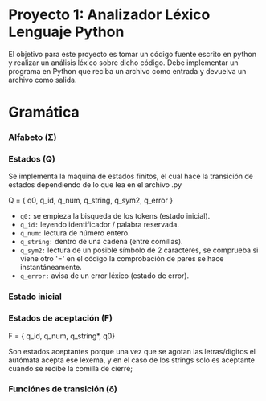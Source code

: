 # Proyecto 1: Analizador Léxico Lenguaje Python

El objetivo para este proyecto es tomar un código fuente escrito en python y realizar un
análisis léxico sobre dicho código. Debe implementar un programa en Python que reciba un
archivo como entrada y devuelva un archivo como salida.


# Gramática

### Alfabeto (Σ)


### Estados (Q)

Se implementa la máquina de estados finitos, el cual hace la transición de estados dependiendo de lo que lea en el archivo .py

Q = { q0, q_id, q_num, q_string, q_sym2, q_error }

- <code>q0:</code> se empieza la bisqueda de los tokens (estado inicial).
- <code>q_id:</code> leyendo identificador / palabra reservada.
- <code>q_num:</code> lectura de número entero.
- <code>q_string:</code> dentro de una cadena (entre comillas).
- <code>q_sym2:</code> lectura de un posible símbolo de 2 caracteres, se comprueba si viene otro '=' en el código la comprobación de pares se hace instantáneamente.
- <code>q_error:</code> avisa de un error léxico (estado de error).

###  Estado inicial



### Estados de aceptación (F)

F = { q_id, q_num, q_string*, q0}

Son estados aceptantes porque una vez que se agotan las letras/dígitos el autómata acepta ese lexema, y en el caso de los strings solo es aceptante cuando se recibe la comilla de cierre;

### Funciónes de transición (δ)

